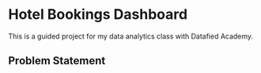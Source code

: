 # Hotel Bookings Dashboard <br>
This is a guided project for my data analytics class with Datafied Academy. <br>
## Problem Statement <br>
